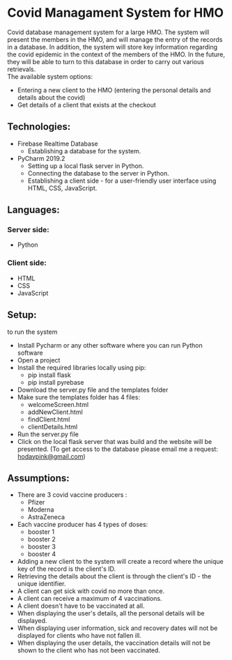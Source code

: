 #  Covid Managament System for HMO
Covid database management system for a large HMO. The system will present the members in the HMO, and will manage the entry of the records in a database. In addition, the system will store key information regarding the covid epidemic in the context of the members of the HMO. In the future, they will be able to turn to this database in order to carry out various retrievals. <br/>
The available system options:
* Entering a new client to the HMO (entering the personal details and details about the covid)
* Get details of a client that exists at the checkout

## Technologies:
* Firebase Realtime Database
  * Establishing a database for the system.
* PyCharm 2019.2
  * Setting up a local flask server in Python.
  * Connecting the database to the server in Python.
  * Establishing a client side - for a user-friendly user interface using HTML, CSS, JavaScript.
 
## Languages:
### Server side:
* Python
### Client side:
* HTML
* CSS
* JavaScript

## Setup:
to run the system <br />
* Install Pycharm or any other software where you can run Python software
* Open a project
* Install the required libraries locally using pip:
  * pip install flask
  * pip install pyrebase
* Download the server.py file and the templates folder
* Make sure the templates folder has 4 files:
  * welcomeScreen.html
  * addNewClient.html
  * findClient.html
  * clientDetails.html
* Run the server.py file
* Click on the local flask server that was build and the website will be presented.
(To get access to the database please email me a request: hodaypink@gmail.com)



## Assumptions:
* There are 3 covid vaccine producers :
  * Pfizer
  * Moderna
  * AstraZeneca
* Each vaccine producer has 4 types of doses:
  * booster 1
  * booster 2
  * booster 3
  * booster 4
 * Adding a new client to the system will create a record where the unique key of the record is the client's ID.
 * Retrieving the details about the client is through the client's ID - the unique identifier.
 * A client can get sick with covid no more than once.
 * A client can receive a maximum of 4 vaccinations.
 * A client doesn't have to be vaccinated at all.
 * When displaying the user's details, all the personal details will be displayed.
 * When displaying user information, sick and recovery dates will not be displayed for clients who have not fallen ill.
 * When displaying the user details, the vaccination details will not be shown to the client who has not been vaccinated.



